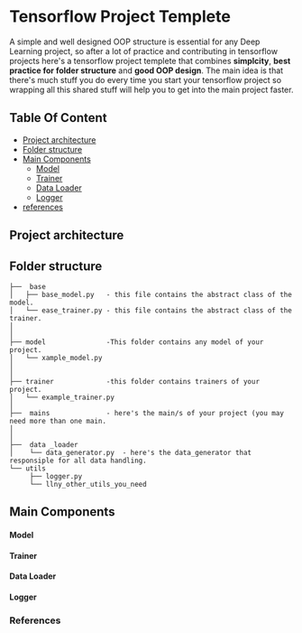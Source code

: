# Tensorflow Project Templete
A simple and well designed OOP structure is essential for any Deep Learning project, so after a lot of practice and contributing in tensorflow projects here's a tensorflow project templete that combines   **simplcity**, **best practice for folder structure** and **good OOP design**.
The main idea is that there's much stuff you do every time you start your tensorflow project so wrapping all this shared stuff will help you to get into the main project faster.

## Table Of Content
-  [Project architecture](https://github.com/Mrgemy95/Tensorflow-Project-Templete#project-architecture)
-  [Folder structure](https://github.com/Mrgemy95/Tensorflow-Project-Templete#folder-structure)
-  [ Main Components](https://github.com/Mrgemy95/Tensorflow-Project-Templete#main-components)
    -  [Model](https://github.com/Mrgemy95/Tensorflow-Project-Templete#model)
    -  [Trainer](https://github.com/Mrgemy95/Tensorflow-Project-Templete#ptrainer)
    -  [Data Loader](https://github.com/Mrgemy95/Tensorflow-Project-Templete#data-loader)
    -  [Logger](https://github.com/Mrgemy95/Tensorflow-Project-Templete#logger)
-  [references](https://github.com/Mrgemy95/Tensorflow-Project-Templete#references)

Project architecture 
--------------


Folder structure
--------------

```
├──  base
│   ├── base_model.py   - this file contains the abstract class of the model.
│   └── ease_trainer.py - this file contains the abstract class of the trainer.
│
│
├── model               -This folder contains any model of your project.
│   └── xample_model.py
│
│
├── trainer             -this folder contains trainers of your project.
│   └── example_trainer.py
│   
├──  mains              - here's the main/s of your project (you may need more than one main.
│                         
│  
├──  data _loader  
│    └── data_generator.py  - here's the data_generator that responsiple for all data handling.
└── utils
     ├── logger.py
     └── llny_other_utils_you_need

```

Main Components
--------------
#### Model

#### Trainer
#### Data Loader
#### Logger


### References
